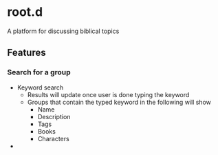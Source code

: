 # root.d
A platform for discussing biblical topics
## Features
### Search for a group
* Keyword search
  * Results will update once user is done typing the keyword
  * Groups that contain the typed keyword in the following will show
    *  Name
    *  Description
    *  Tags
    *  Books
    *  Characters
*  
